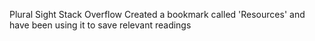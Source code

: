 Plural Sight
Stack Overflow
Created a bookmark called 'Resources' and have been using it to save relevant readings